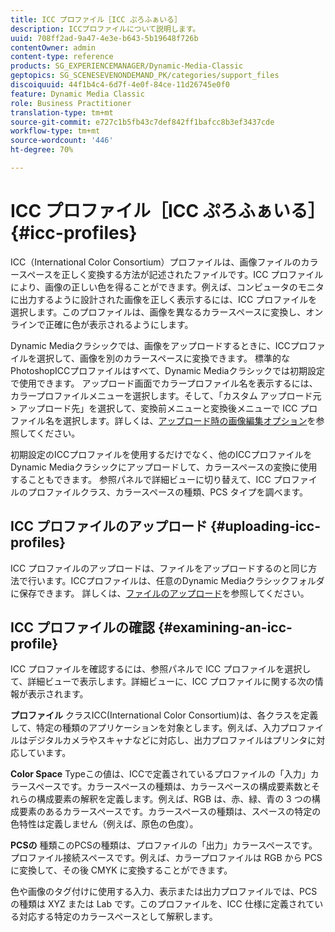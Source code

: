 ```yaml
---
title: ICC プロファイル［ICC ぷろふぁいる］
description: ICCプロファイルについて説明します。
uuid: 708ff2ad-9a47-4e3e-b643-5b19648f726b
contentOwner: admin
content-type: reference
products: SG_EXPERIENCEMANAGER/Dynamic-Media-Classic
geptopics: SG_SCENESEVENONDEMAND_PK/categories/support_files
discoiquuid: 44f1b4c4-6d7f-4e0f-84ce-11d26745e0f0
feature: Dynamic Media Classic
role: Business Practitioner
translation-type: tm+mt
source-git-commit: e727c1b5fb43c7def842ff1bafcc8b3ef3437cde
workflow-type: tm+mt
source-wordcount: '446'
ht-degree: 70%

---
```



# ICC プロファイル［ICC ぷろふぁいる］{#icc-profiles}

ICC（International Color Consortium）プロファイルは、画像ファイルのカラースペースを正しく変換する方法が記述されたファイルです。ICC プロファイルにより、画像の正しい色を得ることができます。例えば、コンピュータのモニタに出力するように設計された画像を正しく表示するには、ICC プロファイルを選択します。このプロファイルは、画像を異なるカラースペースに変換し、オンラインで正確に色が表示されるようにします。

Dynamic Mediaクラシックでは、画像をアップロードするときに、ICCプロファイルを選択して、画像を別のカラースペースに変換できます。 標準的なPhotoshopICCプロファイルはすべて、Dynamic Mediaクラシックでは初期設定で使用できます。 アップロード画面でカラープロファイル名を表示するには、カラープロファイルメニューを選択します。そして、「カスタム アップロード元 > アップロード先」を選択して、変換前メニューと変換後メニューで ICC プロファイル名を選択します。詳しくは、[アップロード時の画像編集オプション](image-editing-options-upload.md#image-editing-options-at-upload)を参照してください。

初期設定のICCプロファイルを使用するだけでなく、他のICCプロファイルをDynamic Mediaクラシックにアップロードして、カラースペースの変換に使用することもできます。 参照パネルで詳細ビューに切り替えて、ICC プロファイルのプロファイルクラス、カラースペースの種類、PCS タイプを調べます。

## ICC プロファイルのアップロード  {#uploading-icc-profiles}

ICC プロファイルのアップロードは、ファイルをアップロードするのと同じ方法で行います。ICCプロファイルは、任意のDynamic Mediaクラシックフォルダに保存できます。 詳しくは、[ファイルのアップロード](uploading-files.md#uploading_your_files)を参照してください。

## ICC プロファイルの確認  {#examining-an-icc-profile}

ICC プロファイルを確認するには、参照パネルで ICC プロファイルを選択して、詳細ビューで表示します。詳細ビューに、ICC プロファイルに関する次の情報が表示されます。

**プロファイル** クラスICC(International Color Consortium)は、各クラスを定義して、特定の種類のアプリケーションを対象とします。例えば、入力プロファイルはデジタルカメラやスキャナなどに対応し、出力プロファイルはプリンタに対応しています。

**Color Space** Typeこの値は、ICCで定義されているプロファイルの「入力」カラースペースです。カラースペースの種類は、カラースペースの構成要素数とそれらの構成要素の解釈を定義します。例えば、RGB は、赤、緑、青の 3 つの構成要素のあるカラースペースです。カラースペースの種類は、スペースの特定の色特性は定義しません（例えば、原色の色度）。

**PCSの** 種類このPCSの種類は、プロファイルの「出力」カラースペースです。プロファイル接続スペースです。例えば、カラープロファイルは RGB から PCS に変換して、その後 CMYK に変換することができます。

色や画像のタグ付けに使用する入力、表示または出力プロファイルでは、PCS の種類は XYZ または Lab です。このプロファイルを、ICC 仕様に定義されている対応する特定のカラースペースとして解釈します。
